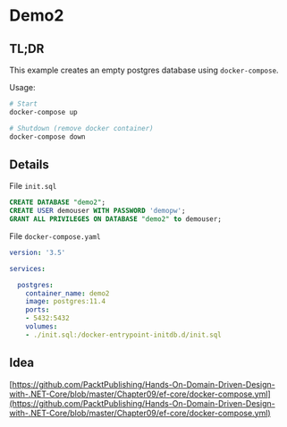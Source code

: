 # Demo2

## TL;DR

This example creates an empty postgres database using `docker-compose`.

Usage:

```sh
# Start
docker-compose up

# Shutdown (remove docker container)
docker-compose down
```

## Details

File `init.sql`

```sql
CREATE DATABASE "demo2";
CREATE USER demouser WITH PASSWORD 'demopw';
GRANT ALL PRIVILEGES ON DATABASE "demo2" to demouser;
```

File `docker-compose.yaml`

```yaml
version: '3.5'

services:

  postgres:
    container_name: demo2
    image: postgres:11.4
    ports:
    - 5432:5432
    volumes:
    - ./init.sql:/docker-entrypoint-initdb.d/init.sql
```

## Idea

[https://github.com/PacktPublishing/Hands-On-Domain-Driven-Design-with-.NET-Core/blob/master/Chapter09/ef-core/docker-compose.yml](https://github.com/PacktPublishing/Hands-On-Domain-Driven-Design-with-.NET-Core/blob/master/Chapter09/ef-core/docker-compose.yml)
